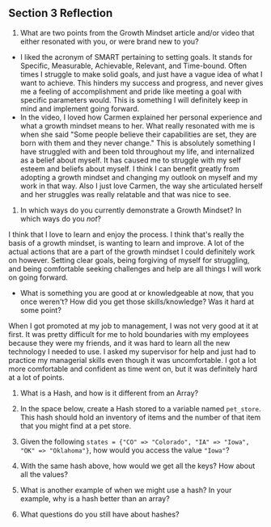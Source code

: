 ## Section 3 Reflection

1. What are two points from the Growth Mindset article and/or video that either resonated with you, or were brand new to you?

  * I liked the acronym of SMART pertaining to setting goals. It stands for Specific, Measurable, Achievable, Relevant, and Time-bound. Often times I struggle to make solid goals, and just have a vague idea of what I want to achieve. This hinders my success and progress, and never gives me a feeling of accomplishment and pride like meeting a goal with specific parameters would. This is something I will definitely keep in mind and implement going forward.
  * In the video, I loved how Carmen explained her personal experience and what a growth mindset means to her. What really resonated with me is when she said "Some people believe their capabilities are set, they are born with them and they never change." This is absolutely something I have struggled with and been told throughout my life, and internalized as a belief about myself. It has caused me to struggle with my self esteem and beliefs about myself. I think I can benefit greatly from adopting a growth mindset and changing my outlook on myself and my work in that way. Also I just love Carmen, the way she articulated herself and her struggles was really relatable and that was nice to see.

1. In which ways do you currently demonstrate a Growth Mindset? In which ways do you _not_?

I think that I love to learn and enjoy the process. I think that's really the basis of a growth mindset, is wanting to learn and improve. A lot of the actual actions that are a part of the growth mindset I could definitely work on however. Setting clear goals, being forgiving of myself for struggling, and being comfortable seeking challenges and help are all things I will work on going forward.

* What is something you are good at or knowledgeable at now, that you once weren't? How did you get those skills/knowledge? Was it hard at some point?

When I got promoted at my job to management, I was not very good at it at first. It was pretty difficult for me to hold boundaries with my employees because they were my friends, and it was hard to learn all the new technology I needed to use. I asked my supervisor for help and just had to practice my managerial skills even though it was uncomfortable. I got a lot more comfortable and confident as time went on, but it was definitely hard at a lot of points.

1. What is a Hash, and how is it different from an Array?



1. In the space below, create a Hash stored to a variable named `pet_store`.  This hash should hold an inventory of items and the number of that item that you might find at a pet store.



1. Given the following `states = {"CO" => "Colorado", "IA" => "Iowa", "OK" => "Oklahoma"}`, how would you access the value `"Iowa"`?



1. With the same hash above, how would we get all the keys?  How about all the values?



1. What is another example of when we might use a hash?  In your example, why is a hash better than an array?



1. What questions do you still have about hashes?

